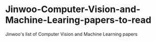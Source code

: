 # Jinwoo-Computer-Vision-and-Machine-Learing-papers-to-read
Jinwoo's list of Computer Vision and Machine Learning papers
